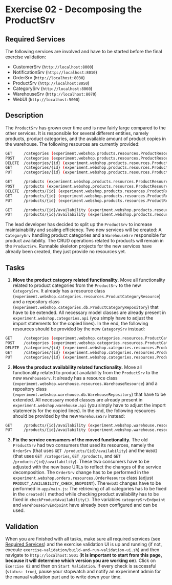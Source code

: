 # Exercise 02 - Decomposing the ProductSrv

## Required Services

The following services are involved and have to be started before the final exercise validation:

- CustomerSrv (`http://localhost:8000`)
- NotificationSrv (`http://localhost:8010`)
- OrderSrv (`http://localhost:8030`)
- ProductSrv (`http://localhost:8050`)
- CategorySrv  (`http://localhost:8060`)
- WarehouseSrv  (`http://localhost:8070`)
- WebUI (`http://localhost:5000`)

## Description

The `ProductSrv` has grown over time and is now fairly large compared to the other services. It is responsible for several different entities, namely products, product categories, and the available amount of product copies in the warehouse. The following resources are currently provided:

```bash
GET     /categories (experiment.webshop.products.resources.ProductResource)
POST    /categories (experiment.webshop.products.resources.ProductResource)
DELETE  /categories/{id} (experiment.webshop.products.resources.ProductResource)
GET     /categories/{id} (experiment.webshop.products.resources.ProductResource)
PUT     /categories/{id} (experiment.webshop.products.resources.ProductResource)

GET     /products (experiment.webshop.products.resources.ProductResource)
POST    /products (experiment.webshop.products.resources.ProductResource)
DELETE  /products/{id} (experiment.webshop.products.resources.ProductResource)
GET     /products/{id} (experiment.webshop.products.resources.ProductResource)
PUT     /products/{id} (experiment.webshop.products.resources.ProductResource)

GET     /products/{id}/availability (experiment.webshop.products.resources.ProductResource)
PUT     /products/{id}/availability (experiment.webshop.products.resources.ProductResource)
```

The lead developer has decided to split up the `ProductSrv` to increase maintainability and scaling efficiency. Two new services will be created: A `CategorySrv` handling product categories and a `WarehouseSrv` responsible for product availability. The CRUD operations related to products will remain in the `ProductSrv`. Runnable skeleton projects for the new services have already been created, they just provide no resources yet.

## Tasks

1. **Move the product category related functionality.** Move all functionality related to product categories from the `ProductSrv` to the new `CategorySrv`. It already has a resource class (`experiment.webshop.categories.resources.ProductCategoryResource`) and a repository class (`experiment.webshop.categories.db.ProductCategoryRepository`) that have to be extended. All necessary model classes are already present in `experiment.webshop.categories.api` (you simply have to adjust the import statements for the copied lines). In the end, the following resources should be provided by the new `CategorySrv` instead:

```bash
GET     /categories (experiment.webshop.categories.resources.ProductCategoryResource)
POST    /categories (experiment.webshop.categories.resources.ProductCategoryResource)
DELETE  /categories/{id} (experiment.webshop.categories.resources.ProductCategoryResource)
GET     /categories/{id} (experiment.webshop.categories.resources.ProductCategoryResource)
PUT     /categories/{id} (experiment.webshop.categories.resources.ProductCategoryResource)
```

2. **Move the product availability related functionality.** Move all functionality related to product availability from the `ProductSrv` to the new `WarehouseSrv`. It already has a resource class (`experiment.webshop.warehouse.resources.WarehouseResource`) and a repository class (`experiment.webshop.warehouse.db.WarehouseRepository`) that have to be extended. All necessary model classes are already present in `experiment.webshop.warehouse.api` (you simply have to adjust the import statements for the copied lines). In the end, the following resources should be provided by the new `WarehouseSrv` instead:

```bash
GET     /products/{id}/availability (experiment.webshop.warehouse.resources.WarehouseResource)
PUT     /products/{id}/availability (experiment.webshop.warehouse.resources.WarehouseResource)
```

3. **Fix the service consumers of the moved functionality.** The old `ProductSrv` had two consumers that used its resources, namely the `OrderSrv` (that uses `GET /products/{id}/availability`) and the `WebUI` (that uses `GET /categories`, `GET /products`, and `GET /products/{id}/availability`). These two consumers have to be adjusted with the new base URLs to reflect the changes of the service decomposition. The `OrderSrv` change has to be performed in the `experiment.webshop.orders.resources.OrderResource` class (adjust `PRODUCT_AVAILABILITY_CHECK_ENDPOINT`). The `WebUI` changes have to be performed in `app/main.js`: The retrieving of all categories has to be fixed in the `created()` method while checking product availability has to be fixed in `checkProductAvailability()`. The variables `categorySrvEndpoint` and `warehouseSrvEndpoint` have already been configured and can be used.

## Validation

When you are finished with all tasks, make sure all required services (see [Required Services](#required-services)) and the exercise validation UI is up and running (if not, execute `exercise-validation/build-and-run-validation-ui.sh`) and then navigate to `http://localhost:5001` (**it is important to start from this page, because it will determine which version you are working on**). Click on `Exercise 02` and then on `Start Validation`. If every check is successful (`status: true`), pause your stopwatch and notify an experiment admin for the manual validation part and to write down your time.